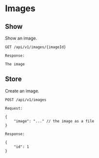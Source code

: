 # Images

## Show

Show an image.

```
GET /api/v1/images/{imageId}
```

```
Response:

The image
```

## Store

Create an image.

```
POST /api/v1/images
```

```
Request:

{
	"image": "..." // the image as a file
}
```

```
Response:

{
    "id": 1
}
```
